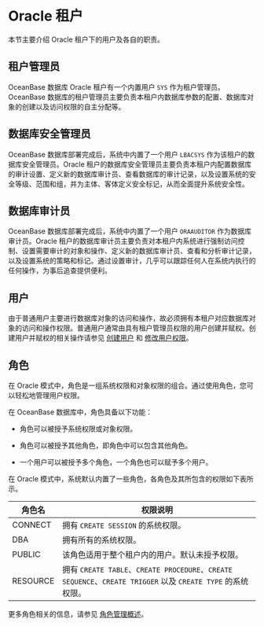 Oracle 租户 
==============================

本节主要介绍 Oracle 租户下的用户及各自的职责。

租户管理员 
--------------------------

OceanBase 数据库 Oracle 租户有一个内置用户 `SYS` 作为租户管理员。OceanBase 数据库的租户管理员主要负责本租户内数据库参数的配置、数据库对象的创建以及访问权限的自主分配等。

数据库安全管理员 
-----------------------------

OceanBase 数据库部署完成后，系统中内置了一个用户 `LBACSYS` 作为该租户的数据库安全管理员。Oracle 租户的数据库安全管理员主要负责本租户内配置数据库的审计设置、定义新的数据库审计员、查看数据库的审计记录，以及设置系统的安全等级、范围和组，并为主体、客体定义安全标记，从而全面提升系统安全性。

数据库审计员 
---------------------------

OceanBase 数据库部署完成后，系统中内置了一个用户 `ORAAUDITOR` 作为数据库审计员。Oracle 租户的数据库审计员主要负责对本租户内系统进行强制访问控制、设置需要审计的对象和操作、定义新的数据库审计员、查看和分析审计记录，以及设置系统的策略和标记。通过设置审计，几乎可以跟踪任何人在系统内执行的任何操作，为事后追查提供便利。

用户 
-----------------------

由于普通用户主要进行数据库对象的访问和操作，故必须拥有本租户对应数据库对象的访问和操作权限。普通用户通常由具有租户管理员权限的用户创建并赋权。创建用户并赋权的相关操作请参见 [创建用户](../2.oracle-3/1.create-user-3.md) 和 [修改用户权限](../2.oracle-3/5.modify-user-permissions-1.md)。

角色 
-----------------------

在 Oracle 模式中，角色是一组系统权限和对象权限的组合。通过使用角色，您可以轻松地管理用户权限。

在 OceanBase 数据库中，角色具备以下功能：

* 角色可以被授予系统权限或对象权限。

  

* 角色可以被授予其他角色，即角色中可以包含其他角色。

  

* 一个用户可以被授予多个角色，一个角色也可以赋予多个用户。

  




在 Oracle 模式中，系统默认内置了一些角色，各角色及其所包含的权限如下表所示。


|   角色名    |                                              权限说明                                               |
|----------|-------------------------------------------------------------------------------------------------|
| CONNECT  | 拥有 `CREATE SESSION` 的系统权限。                                                                      |
| DBA      | 拥有所有的系统权限。                                                                                      |
| PUBLIC   | 该角色适用于整个租户内的用户。默认未授予权限。                                                                         |
| RESOURCE | 拥有 `CREATE TABLE`、`CREATE PROCEDURE`、`CREATE SEQUENCE`、`CREATE TRIGGER` 以及 `CREATE TYPE` 的系统权限。 |



更多角色相关的信息，请参见 [角色管理概述](../2.oracle-3/9.manage-roles/1.role-management-overview-1.md)。



